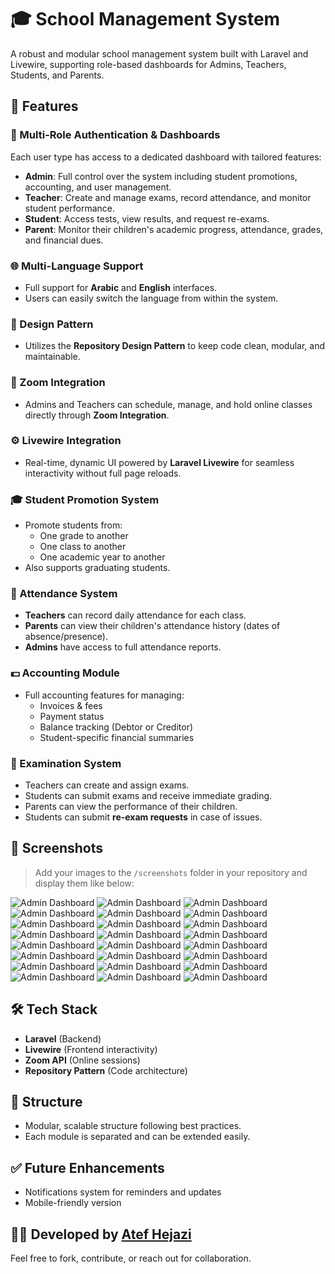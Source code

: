 # 🎓 School Management System

A robust and modular school management system built with Laravel and Livewire, supporting role-based dashboards for Admins, Teachers, Students, and Parents.

## 🚀 Features

### 🔐 Multi-Role Authentication & Dashboards
Each user type has access to a dedicated dashboard with tailored features:
- **Admin**: Full control over the system including student promotions, accounting, and user management.
- **Teacher**: Create and manage exams, record attendance, and monitor student performance.
- **Student**: Access tests, view results, and request re-exams.
- **Parent**: Monitor their children's academic progress, attendance, grades, and financial dues.

### 🌐 Multi-Language Support
- Full support for **Arabic** and **English** interfaces.
- Users can easily switch the language from within the system.

### 🧩 Design Pattern
- Utilizes the **Repository Design Pattern** to keep code clean, modular, and maintainable.

### 🎥 Zoom Integration
- Admins and Teachers can schedule, manage, and hold online classes directly through **Zoom Integration**.

### ⚙️ Livewire Integration
- Real-time, dynamic UI powered by **Laravel Livewire** for seamless interactivity without full page reloads.

### 🎓 Student Promotion System
- Promote students from:
  - One grade to another
  - One class to another
  - One academic year to another
- Also supports graduating students.

### 💼 Attendance System
- **Teachers** can record daily attendance for each class.
- **Parents** can view their children's attendance history (dates of absence/presence).
- **Admins** have access to full attendance reports.

### 💵 Accounting Module
- Full accounting features for managing:
  - Invoices & fees
  - Payment status
  - Balance tracking (Debtor or Creditor)
  - Student-specific financial summaries

### 📝 Examination System
- Teachers can create and assign exams.
- Students can submit exams and receive immediate grading.
- Parents can view the performance of their children.
- Students can submit **re-exam requests** in case of issues.

## 🌄 Screenshots

> Add your images to the `/screenshots` folder in your repository and display them like below:

  
![Admin Dashboard](screenshots/01_login.png)
![Admin Dashboard](screenshots/02_login_admin.png)
![Admin Dashboard](screenshots/03_admin_dahboard_ar.png)
![Admin Dashboard](screenshots/04_admin_dashboard_en.png)
![Admin Dashboard](screenshots/05_admin_dashboard_en.png)
![Admin Dashboard](screenshots/06_class.png)
![Admin Dashboard](screenshots/07_sections.png)
![Admin Dashboard](screenshots/08_std.png)
![Admin Dashboard](screenshots/09_addstd.png)
![Admin Dashboard](screenshots/10_promotion.png)
![Admin Dashboard](screenshots/11_add_parent.png)
![Admin Dashboard](screenshots/12_addfees.png)
![Admin Dashboard](screenshots/13_add_subject.png)
![Admin Dashboard](screenshots/14_addexam.png)
![Admin Dashboard](screenshots/15_make_zoom_meet.png)
![Admin Dashboard](screenshots/16_all_zoom_meetings.png)
![Admin Dashboard](screenshots/17_settings.png)
![Admin Dashboard](screenshots/18_teacher_dash.png)
![Admin Dashboard](screenshots/19_add_q.png)
![Admin Dashboard](screenshots/20_std_dash.png)
![Admin Dashboard](screenshots/21_std_exam.png)
![Admin Dashboard](screenshots/23_exam_grade.png_std_exam)
![Admin Dashboard](screenshots/24_parent_dash.png)
![Admin Dashboard](screenshots/25_parent_invoices.png)


## 🛠️ Tech Stack
- **Laravel** (Backend)
- **Livewire** (Frontend interactivity)
- **Zoom API** (Online sessions)
- **Repository Pattern** (Code architecture)

## 📂 Structure
- Modular, scalable structure following best practices.
- Each module is separated and can be extended easily.

## ✅ Future Enhancements
- Notifications system for reminders and updates
- Mobile-friendly version

## 🧑‍💻 Developed by [Atef Hejazi](https://www.linkedin.com/in/atefhejazi)

Feel free to fork, contribute, or reach out for collaboration.
